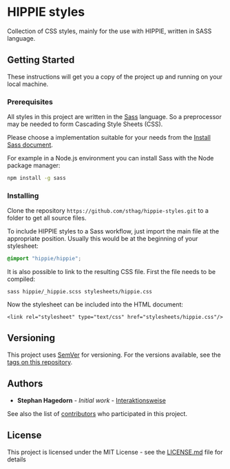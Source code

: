 # HIPPIE styles

Collection of CSS styles, mainly for the use with HIPPIE, written in SASS language.

## Getting Started

These instructions will get you a copy of the project up and running on your local machine.

### Prerequisites

All styles in this project are written in the [Sass](https://sass-lang.com/) language. So a preprocessor may be needed to form Cascading Style Sheets (CSS).

Please choose a implementation suitable for your needs from the [Install Sass document](https://sass-lang.com/install).

For example in a Node.js environment you can install Sass with the Node package manager:

```bash
npm install -g sass
```

### Installing

Clone the repository `https://github.com/sthag/hippie-styles.git` to a folder to get all source files.

To include HIPPIE styles to a Sass workflow, just import the main file at the appropriate position. Usually this would be at the beginning of your stylesheet:

```scss
@import "hippie/hippie";
```

It is also possible to link to the resulting CSS file. First the file needs to be compiled:

```
sass hippie/_hippie.scss stylesheets/hippie.css
```

Now the stylesheet can be included into the HTML document:

```
<link rel="stylesheet" type="text/css" href="stylesheets/hippie.css"/>
```

## Versioning

This project uses [SemVer](http://semver.org/) for versioning. For the versions available, see the [tags on this repository](https://github.com/hippie-styles/tags).

## Authors

* **Stephan Hagedorn** - *Initial work* - [Interaktionsweise](https://interaktionsweise.de)

See also the list of [contributors](https://github.com/your/project/contributors) who participated in this project.

## License

This project is licensed under the MIT License - see the [LICENSE.md](LICENSE.md) file for details
